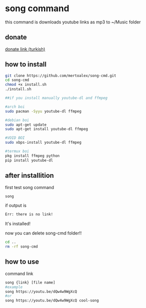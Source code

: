 # song command
this command is downloads youtube links as mp3 to ~/Music folder

## donate
[donate link (turkish)](https://www.bynogame.com/tr/destekle/mertoalex-bagis)

## how to install
```sh
git clone https://github.com/mertoalex/song-cmd.git
cd song-cmd
chmod +x install.sh
./install.sh

##if you install manually youtube-dl and ffmpeg

#arch boi
sudo pacman -Syyu youtube-dl ffmpeg

#debian boi
sudo apt-get update
sudo apt-get install youtube-dl ffmpeg

#VOID BOI
sudo xbps-install youtube-dl ffmpeg

#termux boi
pkg install ffmpeg python
pip install youtube-dl
```

## after installition
first test song command
```sh
song
```
if output is
```sh
Err: there is no link!
```
It's installed!

now you can delete song-cmd folder\!\!
```sh
cd ..
rm -rf song-cmd
```

## how to use
command link
```sh
song {link} [file name]
#example
song https://youtu.be/dQw4w9WgXcQ
#or
song https://youtu.be/dQw4w9WgXcQ cool-song
````
